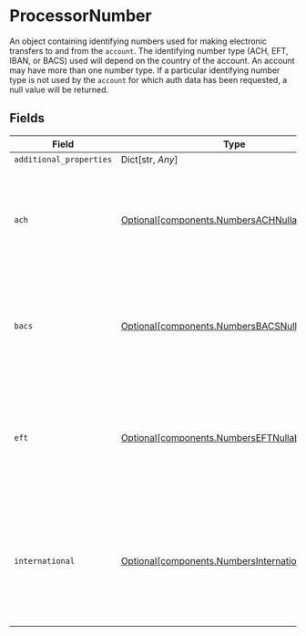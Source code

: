 # ProcessorNumber

An object containing identifying numbers used for making electronic transfers to and from the `account`. The identifying number type (ACH, EFT, IBAN, or BACS) used will depend on the country of the account. An account may have more than one number type. If a particular identifying number type is not used by the `account` for which auth data has been requested, a null value will be returned.


## Fields

| Field                                                                                                        | Type                                                                                                         | Required                                                                                                     | Description                                                                                                  |
| ------------------------------------------------------------------------------------------------------------ | ------------------------------------------------------------------------------------------------------------ | ------------------------------------------------------------------------------------------------------------ | ------------------------------------------------------------------------------------------------------------ |
| `additional_properties`                                                                                      | Dict[str, *Any*]                                                                                             | :heavy_minus_sign:                                                                                           | N/A                                                                                                          |
| `ach`                                                                                                        | [Optional[components.NumbersACHNullable]](../../models/components/numbersachnullable.md)                     | :heavy_minus_sign:                                                                                           | Identifying information for transferring money to or from a US account via ACH or wire transfer.             |
| `bacs`                                                                                                       | [Optional[components.NumbersBACSNullable]](../../models/components/numbersbacsnullable.md)                   | :heavy_minus_sign:                                                                                           | Identifying information for transferring money to or from a UK bank account via BACS.                        |
| `eft`                                                                                                        | [Optional[components.NumbersEFTNullable]](../../models/components/numberseftnullable.md)                     | :heavy_minus_sign:                                                                                           | Identifying information for transferring money to or from a Canadian bank account via EFT.                   |
| `international`                                                                                              | [Optional[components.NumbersInternationalNullable]](../../models/components/numbersinternationalnullable.md) | :heavy_minus_sign:                                                                                           | Identifying information for transferring money to or from an international bank account via wire transfer.   |